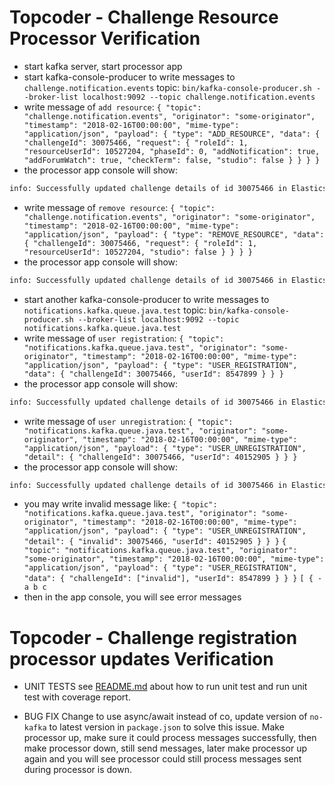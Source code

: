 # Topcoder - Challenge Resource Processor Verification

- start kafka server, start processor app
- start kafka-console-producer to write messages to `challenge.notification.events` topic:
  `bin/kafka-console-producer.sh --broker-list localhost:9092 --topic challenge.notification.events`
- write message of `add resource`:
  `{ "topic": "challenge.notification.events", "originator": "some-originator", "timestamp": "2018-02-16T00:00:00", "mime-type": "application/json", "payload": { "type": "ADD_RESOURCE", "data": { "challengeId": 30075466, "request": { "roleId": 1, "resourceUserId": 10527204, "phaseId": 0, "addNotification": true, "addForumWatch": true, "checkTerm": false, "studio": false } } } }`
- the processor app console will show:

```bash
info: Successfully updated challenge details of id 30075466 in Elasticsearch.
```

- write message of `remove resource`:
  `{ "topic": "challenge.notification.events", "originator": "some-originator", "timestamp": "2018-02-16T00:00:00", "mime-type": "application/json", "payload": { "type": "REMOVE_RESOURCE", "data": { "challengeId": 30075466, "request": { "roleId": 1, "resourceUserId": 10527204, "studio": false } } } }`
- the processor app console will show:

```bash
info: Successfully updated challenge details of id 30075466 in Elasticsearch.
```

- start another kafka-console-producer to write messages to `notifications.kafka.queue.java.test` topic:
  `bin/kafka-console-producer.sh --broker-list localhost:9092 --topic notifications.kafka.queue.java.test`
- write message of `user registration`:
  `{ "topic": "notifications.kafka.queue.java.test", "originator": "some-originator", "timestamp": "2018-02-16T00:00:00", "mime-type": "application/json", "payload": { "type": "USER_REGISTRATION", "data": { "challengeId": 30075466, "userId": 8547899 } } }`
- the processor app console will show:

```bash
info: Successfully updated challenge details of id 30075466 in Elasticsearch.
```

- write message of `user unregistration`:
  `{ "topic": "notifications.kafka.queue.java.test", "originator": "some-originator", "timestamp": "2018-02-16T00:00:00", "mime-type": "application/json", "payload": { "type": "USER_UNREGISTRATION", "detail": { "challengeId": 30075466, "userId": 40152905 } } }`
- the processor app console will show:

```bash
info: Successfully updated challenge details of id 30075466 in Elasticsearch.
```

- you may write invalid message like:
  `{ "topic": "notifications.kafka.queue.java.test", "originator": "some-originator", "timestamp": "2018-02-16T00:00:00", "mime-type": "application/json", "payload": { "type": "USER_UNREGISTRATION", "detail": { "invalid": 30075466, "userId": 40152905 } } }`
  `{ "topic": "notifications.kafka.queue.java.test", "originator": "some-originator", "timestamp": "2018-02-16T00:00:00", "mime-type": "application/json", "payload": { "type": "USER_REGISTRATION", "data": { "challengeId": ["invalid"], "userId": 8547899 } } }`
  `[ { - a b c`
- then in the app console, you will see error messages



# Topcoder - Challenge registration processor updates Verification
- UNIT TESTS see [README.md](./README.md) about how to run unit test and run unit test with coverage report.

- BUG FIX
Change to use async/await instead of co, update version of `no-kafka` to latest version in `package.json` to solve this issue.
Make processor up, make sure it could process messages successfully, then make processor down, still send messages, later make processor up again and you will see processor could still process messages sent during processor is down.